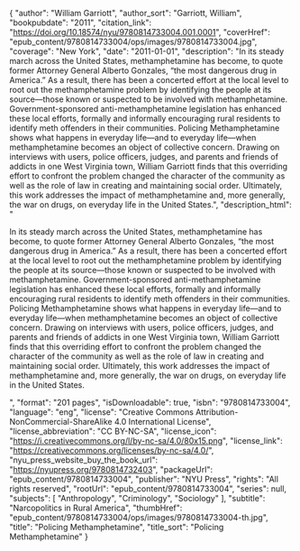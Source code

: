 {
  "author": "William Garriott",
  "author_sort": "Garriott, William",
  "bookpubdate": "2011",
  "citation_link": "https://doi.org/10.18574/nyu/9780814733004.001.0001",
  "coverHref": "epub_content/9780814733004/ops/images/9780814733004.jpg",
  "coverage": "New York",
  "date": "2011-01-01",
  "description": "In its steady march across the United States, methamphetamine has become, to quote former Attorney General Alberto Gonzales, “the most dangerous drug in America.” As a result, there has been a concerted effort at the local level to root out the methamphetamine problem by identifying the people at its source—those known or suspected to be involved with methamphetamine. Government-sponsored anti-methamphetamine legislation has enhanced these local efforts, formally and informally encouraging rural residents to identify meth offenders in their communities. Policing Methamphetamine shows what happens in everyday life—and to everyday life—when methamphetamine becomes an object of collective concern. Drawing on interviews with users, police officers, judges, and parents and friends of addicts in one West Virginia town, William Garriott finds that this overriding effort to confront the problem changed the character of the community as well as the role of law in creating and maintaining social order. Ultimately, this work addresses the impact of methamphetamine and, more generally, the war on drugs, on everyday life in the United States.",
  "description_html": "<p>In its steady march across the United States, methamphetamine has become, to quote former Attorney General Alberto Gonzales, “the most dangerous drug in America.” As a result, there has been a concerted effort at the local level to root out the methamphetamine problem by identifying the people at its source—those known or suspected to be involved with methamphetamine. Government-sponsored anti-methamphetamine legislation has enhanced these local efforts, formally and informally encouraging rural residents to identify meth offenders in their communities. <br>Policing Methamphetamine shows what happens in everyday life—and to everyday life—when methamphetamine becomes an object of collective concern. Drawing on interviews with users, police officers, judges, and parents and friends of addicts in one West Virginia town, William Garriott finds that this overriding effort to confront the problem changed the character of the community as well as the role of law in creating and maintaining social order. Ultimately, this work addresses the impact of methamphetamine and, more generally, the war on drugs, on everyday life in the United States.</p>",
  "format": "201 pages",
  "isDownloadable": true,
  "isbn": "9780814733004",
  "language": "eng",
  "license": "Creative Commons Attribution-NonCommercial-ShareAlike 4.0 International License",
  "license_abbreviation": "CC BY-NC-SA",
  "license_icon": "https://i.creativecommons.org/l/by-nc-sa/4.0/80x15.png",
  "license_link": "https://creativecommons.org/licenses/by-nc-sa/4.0/",
  "nyu_press_website_buy_the_book_url": "https://nyupress.org/9780814732403",
  "packageUrl": "epub_content/9780814733004",
  "publisher": "NYU Press",
  "rights": "All rights reserved",
  "rootUrl": "epub_content/9780814733004",
  "series": null,
  "subjects": [
    "Anthropology",
    "Criminology",
    "Sociology"
  ],
  "subtitle": "Narcopolitics in Rural America",
  "thumbHref": "epub_content/9780814733004/ops/images/9780814733004-th.jpg",
  "title": "Policing Methamphetamine",
  "title_sort": "Policing Methamphetamine"
}
